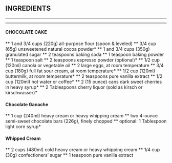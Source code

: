 ## INGREDIENTS
---------------------------------------------------------------------
---------------------------------------------------------------------

#### CHOCOLATE CAKE

** 1 and 3/4 cups (220g) all-purpose flour (spoon & leveled)
** 3/4 cup (65g) unsweetened natural cocoa powder*
** 1 and 3/4 cups (350g) granulated sugar
** 2 teaspoons baking soda
** 1 teaspoon baking powder
** 1 teaspoon salt
** 2 teaspoons espresso powder (optional)*
** 1/2 cup (120ml) canola or vegetable oil
** 2 large eggs, at room temperature
** 3/4 cup (180g) full fat sour cream, at room temperature*
** 1/2 cup (120ml) buttermilk, at room temperature*
** 2 teaspoons pure vanilla extract
** 1/2 cup (120ml) hot water or coffee*
** 2 (15 ounce) cans dark sweet cherries in heavy syrup*
** 2 Tablespoons cherry liquor (sold as kirsch or kirschwasser)*

#### Chocolate Ganache

** 1 cup (240ml) heavy cream or heavy whipping cream
** two 4-ounce semi-sweet chocolate bars (226g), finely chopped
** optional: 1 Tablespoon light corn syrup*

#### Whipped Cream

** 2 cups (480ml) cold heavy cream or heavy whipping cream
** 1/4 cup (30g) confectioners’ sugar
** 1 teaspoon pure vanilla extract